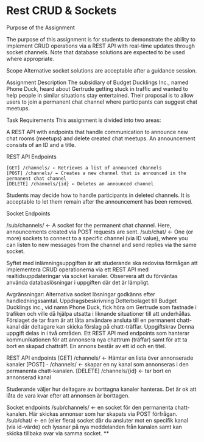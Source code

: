 
# Rest CRUD & Sockets 

Purpose of the Assignment

The purpose of this assignment is for students to demonstrate the ability to implement CRUD operations via a REST API with real-time updates through socket channels. Note that database solutions are expected to be used where appropriate.

Scope
Alternative socket solutions are acceptable after a guidance session.

Assignment Description
The subsidiary of Budget Ducklings Inc., named Phone Duck, heard about Gertrude getting stuck in traffic and wanted to help people in similar situations stay entertained. Their proposal is to allow users to join a permanent chat channel where participants can suggest chat meetups.

Task Requirements
This assignment is divided into two areas:

A REST API with endpoints that handle communication to announce new chat rooms (meetups) and delete created chat meetups. An announcement consists of an ID and a title.

REST API Endpoints

    [GET] /channels/ ← Retrieves a list of announced channels
    [POST] /channels/ ← Creates a new channel that is announced in the permanent chat channel
    [DELETE] /channels/{id} ← Deletes an announced channel

Students may decide how to handle participants in deleted channels. It is acceptable to let them remain after the announcement has been removed.

Socket Endpoints

/sub/channels/ ← A socket for the permanent chat channel. Here, announcements created via POST requests are sent.
/sub/chat/ ← One (or more) sockets to connect to a specific channel (via ID value), where you can listen to new messages from the channel and send replies via the same socket.




Syftet med inlämningsuppgiften är att studerande ska redovisa förmågan att implementera CRUD operationerna via ett REST API med realtidsuppdateringar via socket kanaler. Observera att du förväntas använda databaslösningar i uppgiften där det är lämpligt.

Avgränsningar: Alternativa socket lösningar godkänns efter handledningssamtal.
Uppdragsbeskrivning
Dotterbolaget till Budget Ducklings inc., vid namn Phone Duck, fick höra om Gertrude som fastnade i trafiken och ville då hjälpa utsatta i liknande situationer till att underhållas. Förslaget de tar fram är att låta användare ansluta till en permanent chatt-kanal där deltagare kan skicka förslag på chatt-träffar.
Uppgiftskrav
Denna uppgift delas in i två områden. Ett REST API med endpoints som hanterar kommunikationen för att annonsera nya chattrum (träffar) samt för att ta bort en skapad chatträff. En annons består av ett id och en titel.

REST API endpoints
[GET] /channels/ ← Hämtar en lista över annonserade kanaler
[POST] - /channels/ ← skapar en ny kanal som annonseras i den permanenta chatt-kanalen.
[DELETE] /channels/{id} ← tar bort en annonserad kanal

Studerande väljer hur deltagare av borttagna kanaler hanteras. Det är ok att låta de vara kvar efter att annonsen är borttagen.

Socket endpoints
/sub/channels/ ← en socket för den permanenta chatt-kanalen. Här skickas annonser som har skapats via POST förfrågan.
/sub/chat/ ← en (eller flera) socket där du ansluter mot en specifik kanal (via id-värde) och lyssnar på nya meddelanden från kanalen samt kan skicka tillbaka svar via samma socket. **
